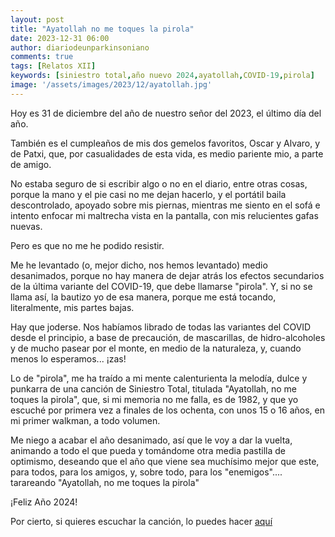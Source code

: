 ```yaml
---
layout: post
title: "Ayatollah no me toques la pirola"
date: 2023-12-31 06:00
author: diariodeunparkinsoniano
comments: true
tags: [Relatos XII] 
keywords: [siniestro total,año nuevo 2024,ayatollah,COVID-19,pirola]
image: '/assets/images/2023/12/ayatollah.jpg'
---
```

Hoy es 31 de diciembre del año de nuestro señor del 2023, el último día del año. 

También es el cumpleaños de mis dos gemelos favoritos, Oscar y Alvaro, y de Patxi, que, por casualidades de esta vida, es medio pariente mio, a parte de amigo.

No estaba seguro de si escribir algo o no en el diario, entre otras cosas, porque la mano y el pie casi no me dejan hacerlo, y el portátil baila descontrolado, apoyado sobre mis piernas, mientras me siento en el sofá e intento enfocar mi maltrecha vista en la pantalla, con mis relucientes gafas nuevas.

Pero es que no me he podido resistir.

Me he levantado (o, mejor dicho, nos hemos levantado) medio desanimados, porque no hay manera de dejar atrás los efectos secundarios de la última variante del COVID-19, que debe llamarse "pirola". Y, si no se llama así, la bautizo yo de esa manera, porque me está tocando, literalmente, mis partes bajas.

Hay que joderse. Nos habíamos librado de todas las variantes del COVID desde el principio, a base de precaución, de mascarillas, de hidro-alcoholes y de mucho pasear por el monte, en medio de la naturaleza, y, cuando menos lo esperamos... ¡zas!

Lo de "pirola", me ha traído a mi mente calenturienta la melodía, dulce y punkarra de una canción de Siniestro Total, titulada "Ayatollah, no me toques la pirola", que, si mi memoria no me falla, es de 1982, y que yo escuché por primera vez a finales de los ochenta, con unos 15 o 16 años, en mi primer walkman, a todo volumen.

Me niego a acabar el año desanimado, así que le voy a dar la vuelta, animando a todo el que pueda y tomándome otra media pastilla de optimismo, deseando que el año que viene sea muchísimo mejor que este, para todos, para los amigos, y, sobre todo, para los "enemigos".... tarareando "Ayatollah, no me toques la pirola"

¡Feliz Año 2024!

Por cierto, si quieres escuchar la canción, lo puedes hacer [aquí](https://www.youtube.com/watch?v=bJrQlti_qT8)